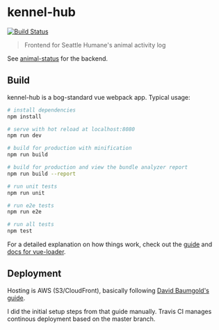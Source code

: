 # kennel-hub
[![Build Status](https://travis-ci.org/seattle-humane/kennel-hub.svg?branch=master)](https://travis-ci.org/seattle-humane/kennel-hub)

> Frontend for Seattle Humane's animal activity log

See [animal-status](https://github.com/seattle-humane/animal-status) for the backend.

## Build

kennel-hub is a bog-standard vue webpack app. Typical usage:

``` bash
# install dependencies
npm install

# serve with hot reload at localhost:8080
npm run dev

# build for production with minification
npm run build

# build for production and view the bundle analyzer report
npm run build --report

# run unit tests
npm run unit

# run e2e tests
npm run e2e

# run all tests
npm test
```

For a detailed explanation on how things work, check out the [guide](http://vuejs-templates.github.io/webpack/) and [docs for vue-loader](http://vuejs.github.io/vue-loader).

## Deployment

Hosting is AWS (S3/CloudFront), basically following [David Baumgold's guide](https://www.davidbaumgold.com/tutorials/host-static-site-aws-s3-cloudfront/).

I did the initial setup steps from that guide manually. Travis CI manages
continous deployment based on the master branch.
